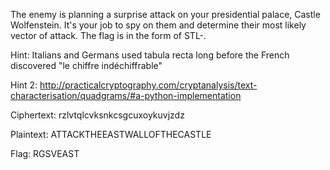 
The enemy is planning a surprise attack on your presidential palace,
Castle Wolfenstein. It's your job to spy on them and determine their most
likely vector of attack. The flag is in the form of STL-<key><vector>.

Hint: Italians and Germans used tabula recta long before the French
discovered "le chiffre indéchiffrable"

Hint 2: http://practicalcryptography.com/cryptanalysis/text-characterisation/quadgrams/#a-python-implementation

Ciphertext: rzlvtqlcvksnkcsgcuxoykuvjzdz

Plaintext: ATTACKTHEEASTWALLOFTHECASTLE

Flag: RGSVEAST
